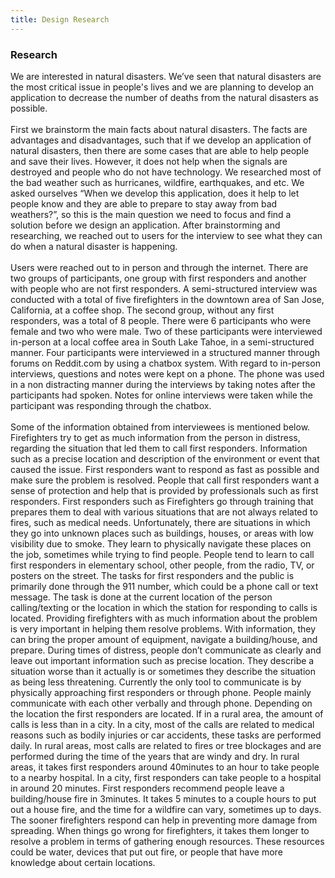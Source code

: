 ```yaml
---
title: Design Research
---
```

  <h3> Research </h3>

<p>
We are interested in natural disasters. We’ve seen that natural disasters are the most critical issue in people's lives and we are planning to develop an application to decrease the number of deaths from the natural disasters as possible.
<br><br>
First we brainstorm the main facts about natural disasters. The facts are advantages and disadvantages, such that if we develop an application of natural disasters, then there are some cases that are able to help people and save their lives. However, it does not help when the signals are destroyed and people who do not have technology. We researched most of the bad weather such as hurricanes, wildfire, earthquakes, and etc. We asked ourselves “When we develop this application, does it help to let people know and they are able to prepare to stay away from bad weathers?”, so this is the main question we need to focus and find a solution before we design an application. After brainstorming and researching, we reached out to users for the interview to see what they can do when a natural disaster is happening.
<br><br>
Users were reached out to in person and through the internet. There are two groups of
participants, one group with first responders and another with people who are not first responders. A semi-structured interview was conducted with a total of five firefighters in the downtown area of San Jose, California, at a coffee shop. The second group, without any first responders, was a total of 8 people. There were 6 participants who were female and two who
were male. Two of these participants were interviewed in-person at a local coffee area in South Lake Tahoe, in a semi-structured manner. Four participants were interviewed in a structured manner through forums on Reddit.com by using a chatbox system. With regard to in-person interviews, questions and notes were kept on a phone. The phone was used in a non distracting manner during the interviews by taking notes after the participants had spoken. Notes for online interviews were taken while the participant was responding through the chatbox.
<br><br>
Some of the information obtained from interviewees is mentioned below. Firefighters try to get as much information from the person in distress, regarding the situation that led them to call first responders. Information such as a precise location and description of the environment or event that caused the issue. First responders want to respond as fast as possible and make sure the problem is resolved. People that call first responders want a sense of protection and help that is provided by professionals such as first responders. First responders such as Firefighters go through training that prepares them to deal with various situations that are not always related to fires, such as medical needs. Unfortunately, there are situations in which they go into unknown places such as buildings, houses, or areas with low visibility due to smoke. They learn to physically navigate these places on the job, sometimes while trying to find people. People tend to learn to call first responders in elementary school, other people, from the radio, TV, or posters on the street. The tasks for first responders and the public is primarily done through the 911 number, which could be a phone call or text message. The task is done at the current location of the person calling/texting or the location in which the station for responding to calls is located. Providing firefighters with as much information about the problem is very important in helping them resolve problems. With information, they can bring the proper amount of equipment, navigate a building/house, and prepare. During times of distress, people don’t communicate as clearly and leave out important information such as precise location. They describe a situation worse than it actually is or sometimes they describe the situation as being less threatening. 
Currently the only tool to communicate is by physically approaching first responders or through phone. People mainly communicate with each other verbally and through phone. Depending on the location the first responders are located. If in a rural area, the amount of calls is less than in a city. In a city, most of the calls are related to medical reasons such as bodily injuries or car accidents, these tasks are performed daily. In rural areas, most calls are related to fires or tree blockages and are performed during the time of the years that are windy and dry. In rural areas, it takes first responders around 40minutes to an hour to take people to a nearby hospital. In a city, first responders can take people to a hospital in around 20 minutes. First responders recommend people leave a building/house fire in 3minutes. It takes 5 minutes to a couple hours to put out a house fire, and the time for a wildfire can vary, sometimes up to days. The sooner firefighters respond can help in preventing more damage from spreading. When things go wrong for firefighters, it takes them longer to resolve a problem in terms of gathering enough resources. These resources could be water, devices that put out fire, or people that have more knowledge about certain locations.
</p>